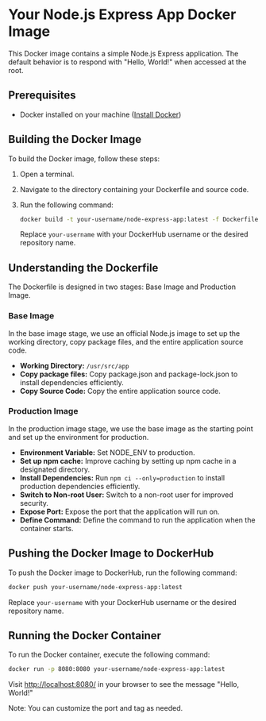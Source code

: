 
# Your Node.js Express App Docker Image

This Docker image contains a simple Node.js Express application. The default behavior is to respond with "Hello, World!" when accessed at the root.

## Prerequisites

- Docker installed on your machine ([Install Docker](https://docs.docker.com/get-docker/))

## Building the Docker Image

To build the Docker image, follow these steps:

1. Open a terminal.
2. Navigate to the directory containing your Dockerfile and source code.
3. Run the following command:

    ```bash
    docker build -t your-username/node-express-app:latest -f Dockerfile .
    ```

    Replace `your-username` with your DockerHub username or the desired repository name.

## Understanding the Dockerfile

The Dockerfile is designed in two stages: Base Image and Production Image.

### Base Image

In the base image stage, we use an official Node.js image to set up the working directory, copy package files, and the entire application source code.

- **Working Directory:** `/usr/src/app`
- **Copy package files:** Copy package.json and package-lock.json to install dependencies efficiently.
- **Copy Source Code:** Copy the entire application source code.

### Production Image

In the production image stage, we use the base image as the starting point and set up the environment for production.

- **Environment Variable:** Set NODE_ENV to production.
- **Set up npm cache:** Improve caching by setting up npm cache in a designated directory.
- **Install Dependencies:** Run `npm ci --only=production` to install production dependencies efficiently.
- **Switch to Non-root User:** Switch to a non-root user for improved security.
- **Expose Port:** Expose the port that the application will run on.
- **Define Command:** Define the command to run the application when the container starts.

## Pushing the Docker Image to DockerHub

To push the Docker image to DockerHub, run the following command:

```bash
docker push your-username/node-express-app:latest
```

Replace `your-username` with your DockerHub username or the desired repository name.

## Running the Docker Container

To run the Docker container, execute the following command:

```bash
docker run -p 8080:8080 your-username/node-express-app:latest
```

Visit [http://localhost:8080/](http://localhost:8080/) in your browser to see the message "Hello, World!"

Note: You can customize the port and tag as needed.
